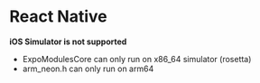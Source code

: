 # React Native

**iOS Simulator is not supported**

- ExpoModulesCore can only run on x86_64 simulator (rosetta)
- arm_neon.h can only run on arm64

